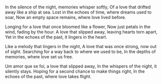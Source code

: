 In the silence of the night, memories whisper softly,
Of a love that drifted away like a ship at sea. 
Lost in the echoes of time, where dreams used to soar,
Now an empty space remains, where love lived before.

Longing for a love that once bloomed like a flower,
Now just petals in the wind, fading by the hour.
A love that slipped away, leaving hearts torn apart,
Yet in the echoes of the past, it lingers in the heart. 

Like a melody that lingers in the night,
A love that was once strong, now out of sight.
Searching for a way back to where we used to be,
In the depths of memories, where love set us free.

Um amor que se foi, a love that slipped away,
In the whispers of the night, it silently stays.
Hoping for a second chance to make things right,
In the echoes of the past, where love takes flight.
